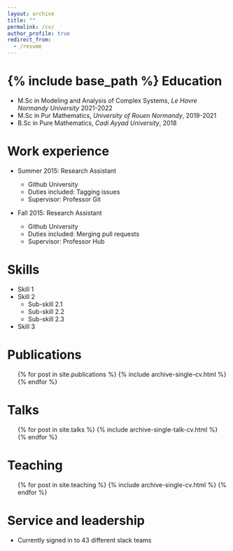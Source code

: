 ```yaml
---
layout: archive
title: ""
permalink: /cv/
author_profile: true
redirect_from:
  - /resume
---
```


{% include base_path %}
Education
======
* M.Sc in Modeling and Analysis of Complex Systems, *Le Havre Normandy University* 2021-2022
* M.Sc in Pur Mathematics, *University of Rouen Normandy*, 2019-2021
* B.Sc in Pure Mathematics, *Cadi Ayyad University*, 2018

Work experience
======
* Summer 2015: Research Assistant
  * Github University
  * Duties included: Tagging issues
  * Supervisor: Professor Git

* Fall 2015: Research Assistant
  * Github University
  * Duties included: Merging pull requests
  * Supervisor: Professor Hub
  
Skills
======
* Skill 1
* Skill 2
  * Sub-skill 2.1
  * Sub-skill 2.2
  * Sub-skill 2.3
* Skill 3

Publications
======
  <ul>{% for post in site.publications %}
    {% include archive-single-cv.html %}
  {% endfor %}</ul>
  
Talks
======
  <ul>{% for post in site.talks %}
    {% include archive-single-talk-cv.html %}
  {% endfor %}</ul>
  
Teaching
======
  <ul>{% for post in site.teaching %}
    {% include archive-single-cv.html %}
  {% endfor %}</ul>
  
Service and leadership
======
* Currently signed in to 43 different slack teams
